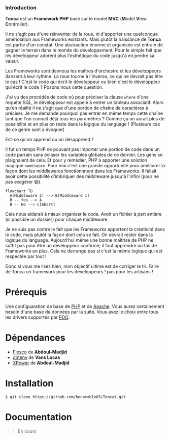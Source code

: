### Introduction

**Tonca** est un **Framework PHP** basé sur le model **MVC** (**M**odel **V**iew **C**ontroller).

Il ne s'agit pas d'une réinventer de la roue, ni d'apporter une quelconque amériolation aux Frameworks existants. Mais plutôt la naissance de **Tonca** est partie d'un constat. Une abstraction énorme et organisée est entrain de gagner le terrain dans le monde du développement. Pour le simple fait que les développeur adorent plus l'esthétique du code jusqu'à en perdre sa valeur.

Les Frameworks sont devneus les maîtres d'orchestre et les développeurs dansent à leur rythme. La roue tourne à l'inverse, ce qui ne devrait pas être le cas ! C'est le code qui écrit le développeur ou bien c'est le développeur qui écrit le code ? Posons nous cette question.

J'ai vu des procédés de code où pour préciser la clause `where` d'une requête SQL, le développeur est appelé à entrer un tableau associatif. Alors qu'en réalité il ne s'agit que d'une portion de chaîne de caractères à préciser. Je me demande pourquoi pas entrer en même temps cette chaîne tant que l'on connaît déjà tous les paramètres ? Comme ça on aurait plus de possibilité et en plus on reste dans la logique du language ! (Plusieurs cas de ce genre sont à évoquer)

Est-ce qu'on apprend ou on désapprend ?

Il fut un temps PHP ne pouvant pas importer une portion de code dans un code parrain sans éclaser les variables globales de ce dernier. Les gens se plaignaient de cela. Et pour y remédier, PHP a apporter une solution magique `namesapce`. Pour moi c'est une grande opportunité pour améliorer la façon dont les middlewares fonctionnnent dans les Frameworks. Il fallait avoir cette possibilité d'imbriquer des middleware jusqu'à l'infini (pour ne pas exagérer :smile:).

```mermaid
flowchart TD
  A[Middleware 2] --> B[Middleware 1]
  B -- Yes --> A
  B -- No --> C[Abort]
```

Cela nous aiderait à mieux organiser le code. Avoir un fichier à part entière (si possible un dossier) pour chaque middleware.

Je ne suis pas contre le fait que les Frameworks apportent la créativité dans le code, mais plutôt la façon dont cela se fait. On devrait rester dans la logique du language. Aujourd'hui même une bonne maîtrise de PHP ne suffit pas pour être un développeur confirmé; il faut apprendre un tas de Frameworks en plus. Cela ne derrange pas si c'est la même logique qui est respectée par tout ! 

Donc si vous me lisez bien, mon objectif ultime est de corriger le tir. Faire de Tonca un framework pour les développeurs ! pas pour les artisans !

# Prérequis

Une configuaration de base de [PHP](https://www.php.net/downloads.php) et de [Apache](https://httpd.apache.org/download.cgi). Vous aurez certainement besoin d'une base de données par la suite. Vous avez le choix entre tous les drivers supportés par [PDO](https://www.php.net/manual/fr/book.pdo.php).

# Dépendances

- [Flesco](https://packagist.org/packages/clicalmani/flesco)   de **Abdoul-Madjid**
- [dotenv](https://packagist.org/packages/vlucas/phpdotenv) de **Vans Lucas**
- [XPower](https://packagist.org/packages/clicalmani/xpower) de **Abdoul-Madjid**

# Installation

`$ git clone https://github.com/honorable85/Toncat.git`

# Documentation

> En cours
